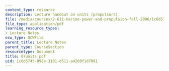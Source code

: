 ```yaml
---
content_type: resource
description: Lecture handout on units (propulsors).
file: /media/courses/2-611-marine-power-and-propulsion-fall-2006/1c6d5745898e3101d511a4260f1d7081_07units.pdf
file_type: application/pdf
learning_resource_types:
- Lecture Notes
ocw_type: OCWFile
parent_title: Lecture Notes
parent_type: CourseSection
resourcetype: Document
title: 07units.pdf
uid: 1c6d5745-898e-3101-d511-a4260f1d7081
---
```

